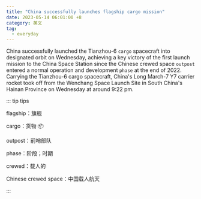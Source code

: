 ```yaml
---
title: "China successfully launches flagship cargo mission"
date: 2023-05-14 06:01:00 +8
category: 英文
tag:
  - everyday
---
```


China successfully launched the Tianzhou-6 `cargo` spacecraft into designated orbit on Wednesday, achieving a key victory of the first launch mission to the China Space Station since the Chinese crewed space `outpost` entered a normal operation and development `phase` at the end of 2022. Carrying the Tianzhou-6 cargo spacecraft, China's Long March-7 Y7 carrier rocket took off from the Wenchang Space Launch Site in South China's Hainan Province on Wednesday at around 9:22 pm.

::: tip tips

flagship：旗舰

cargo：货物 📦

outpost：前哨部队

phase：阶段；时期

crewed：载人的

Chinese crewed space：中国载人航天

:::
